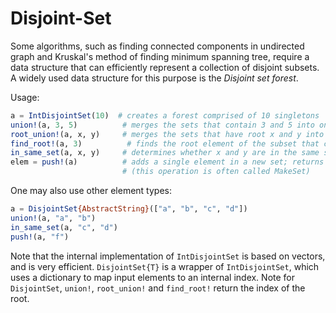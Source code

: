 # Disjoint-Set

Some algorithms, such as finding connected components in undirected
graph and Kruskal's method of finding minimum spanning tree, require a
data structure that can efficiently represent a collection of disjoint
subsets. A widely used data structure for this purpose is the *Disjoint
set forest*.

Usage:

```julia
a = IntDisjointSet(10)  # creates a forest comprised of 10 singletons
union!(a, 3, 5)          # merges the sets that contain 3 and 5 into one and returns the root of the new set
root_union!(a, x, y)     # merges the sets that have root x and y into one and returns the root of the new set
find_root!(a, 3)          # finds the root element of the subset that contains 3
in_same_set(a, x, y)     # determines whether x and y are in the same set
elem = push!(a)          # adds a single element in a new set; returns the new element
                         # (this operation is often called MakeSet)
```

One may also use other element types:

```julia
a = DisjointSet{AbstractString}(["a", "b", "c", "d"])
union!(a, "a", "b")
in_same_set(a, "c", "d")
push!(a, "f")
```

Note that the internal implementation of `IntDisjointSet` is based on
vectors, and is very efficient. `DisjointSet{T}` is a wrapper of
`IntDisjointSet`, which uses a dictionary to map input elements to an
internal index. Note for `DisjointSet`, `union!`, `root_union!` and
`find_root!` return the index of the root.
